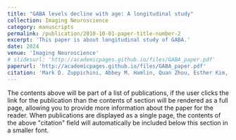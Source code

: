 ```yaml
---
title: "GABA levels decline with age: A longitudinal study"
collection: Imaging Neuroscience
category: manuscripts
permalink: /publication/2010-10-01-paper-title-number-2
excerpt: 'This paper is about longitudinal study of GABA.'
date: 2024
venue: 'Imaging Neuroscience'
# slidesurl: 'http://academicpages.github.io/files/GABA_paper.pdf'
paperurl: 'http://academicpages.github.io/files/GABA_paper.pdf'
citation: 'Mark D. Zuppichini, Abbey M. Hamlin, Quan Zhou, Esther Kim, Shreya Rajagopal, Adriene M. Beltz, Thad A. Polk; GABA levels decline with age: A longitudinal study. Imaging Neuroscience 2024; 2 1–15. doi: https://doi.org/10.1162/imag_a_00224.'
---
```


The contents above will be part of a list of publications, if the user clicks the link for the publication than the contents of section will be rendered as a full page, allowing you to provide more information about the paper for the reader. When publications are displayed as a single page, the contents of the above "citation" field will automatically be included below this section in a smaller font.